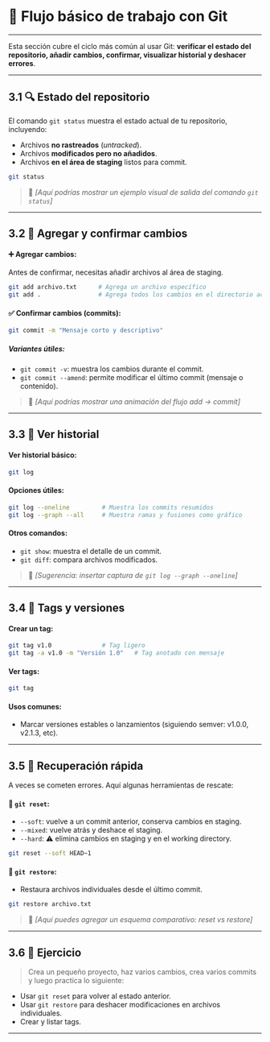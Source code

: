 # 🧱 Flujo básico de trabajo con Git
---

Esta sección cubre el ciclo más común al usar Git: **verificar el estado del repositorio, añadir cambios, confirmar, visualizar historial y deshacer errores**.

---

## 3.1 🔍 Estado del repositorio

El comando `git status` muestra el estado actual de tu repositorio, incluyendo:

* Archivos **no rastreados** (*untracked*).
* Archivos **modificados pero no añadidos**.
* Archivos **en el área de staging** listos para commit.

```bash
git status
```

> 📸 *\[Aquí podrías mostrar un ejemplo visual de salida del comando `git status`]*

---

## 3.2 🧾 Agregar y confirmar cambios

#### ➕ Agregar cambios:

Antes de confirmar, necesitas añadir archivos al área de staging.

```bash
git add archivo.txt      # Agrega un archivo específico
git add .                # Agrega todos los cambios en el directorio actual
```

#### ✅ Confirmar cambios (commits):

```bash
git commit -m "Mensaje corto y descriptivo"
```

##### Variantes útiles:

* `git commit -v`: muestra los cambios durante el commit.
* `git commit --amend`: permite modificar el último commit (mensaje o contenido).

> 📸 *\[Aquí podrías mostrar una animación del flujo add → commit]*

---

## 3.3 📜 Ver historial

#### Ver historial básico:

```bash
git log
```

#### Opciones útiles:

```bash
git log --oneline         # Muestra los commits resumidos
git log --graph --all     # Muestra ramas y fusiones como gráfico
```

#### Otros comandos:

* `git show`: muestra el detalle de un commit.
* `git diff`: compara archivos modificados.

> 📸 *\[Sugerencia: insertar captura de `git log --graph --oneline`]*

---

## 3.4 🔖 Tags y versiones

#### Crear un tag:

```bash
git tag v1.0              # Tag ligero
git tag -a v1.0 -m "Versión 1.0"   # Tag anotado con mensaje
```

#### Ver tags:

```bash
git tag
```

#### Usos comunes:

* Marcar versiones estables o lanzamientos (siguiendo semver: v1.0.0, v2.1.3, etc).

---

## 3.5 🧯 Recuperación rápida

A veces se cometen errores. Aquí algunas herramientas de rescate:

#### 🔁 `git reset`:

* `--soft`: vuelve a un commit anterior, conserva cambios en staging.
* `--mixed`: vuelve atrás y deshace el staging.
* `--hard`: ⚠️ elimina cambios en staging y en el working directory.

```bash
git reset --soft HEAD~1
```

#### 🔄 `git restore`:

* Restaura archivos individuales desde el último commit.

```bash
git restore archivo.txt
```

> 📸 *\[Aquí puedes agregar un esquema comparativo: reset vs restore]*

---

## 3.6 📝 Ejercicio

> Crea un pequeño proyecto, haz varios cambios, crea varios commits y luego practica lo siguiente:

* Usar `git reset` para volver al estado anterior.
* Usar `git restore` para deshacer modificaciones en archivos individuales.
* Crear y listar tags.

---

